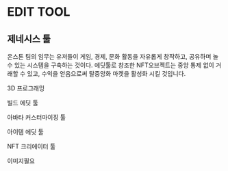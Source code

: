 # EDIT TOOL

## 제네시스 툴

온스톤 팀의 임무는 유저들이 게임, 경제, 문화 활동을 자유롭게 창작하고, 공유하며 놀 수 있는 시스템을 구축하는 것이다. 에딧툴로 창조한 NFT오브젝트는 중앙 통제 없이 거래할 수 있고, 수익을 얻음으로써 탈중앙화 마켓을 활성화 시킬 것입니다.

3D 프로그래밍

빌드 에딧 툴

아바타 커스터마이징 툴

아이템 에딧 툴

NFT 크리에이터 툴



이미지필요
